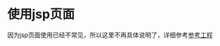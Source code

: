 # 使用jsp页面

因为jsp页面使用已经不常见，所以这里不再具体说明了，详细参考[参考工程](https://github.com/qiujiahong/spring-boot-demo/tree/master/05-jspdemo)



